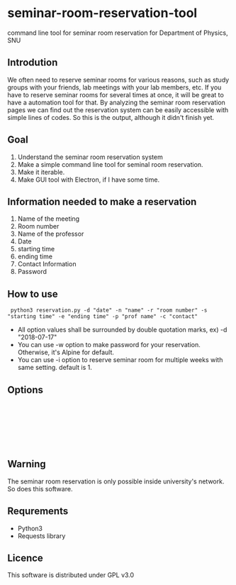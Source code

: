 # seminar-room-reservation-tool
command line tool for seminar room reservation for Department of Physics, SNU

Introdution
------------
We often need to reserve seminar rooms for various reasons, such as study groups with your friends, lab meetings with your lab members, etc. If you have to reserve seminar rooms for several times at once, it will be great to have a automation tool for that. By analyzing the seminar room reservation pages we can find out the reservation system can be easily accessible with simple lines of codes. So this is the output, although it didn't finish yet.

Goal
------------
1. Understand the seminar room reservation system
2. Make a simple command line tool for seminal room reservation.
3. Make it iterable.
4. Make GUI tool with Electron, if I have some time.

Information needed to make a reservation
------------
1. Name of the meeting
2. Room number
3. Name of the professor
4. Date
5. starting time
5. ending time
6. Contact Information
7. Password

How to use
-----------
<code> python3 reservation.py -d "date" -n "name" -r "room number" -s "starting time" -e "ending time" -p "prof name" -c "contact" </code>

* All option values shall be surrounded by double quotation marks, ex) -d "2018-07-17"
* You can use -w option to make password for your reservation. Otherwise, it's Alpine for default.
* You can use -i option to reserve seminar room for multiple weeks with same setting. default is 1.

Options
-----------
<pre>






</pre>


Warning
----------
The seminar room reservation is only possible inside university's network. So does this software.

Requrements
------------
* Python3
* Requests library

Licence
-------
This software is distributed under GPL v3.0
